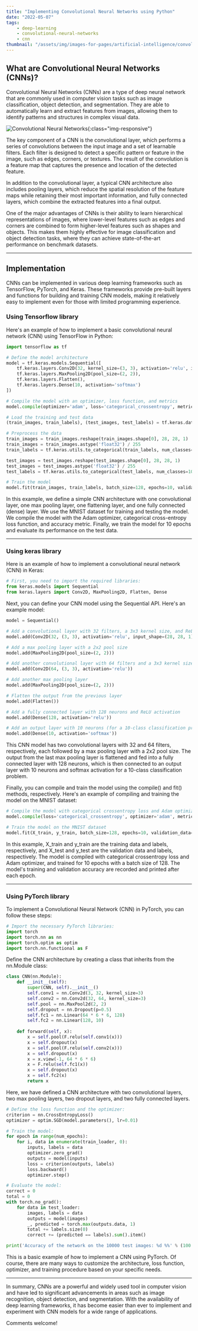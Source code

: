```yaml
---
title: "Implementing Convolutional Neural Networks using Python"
date: "2022-05-07"
tags:
    - deep-learning
    - convolutional-neural-networks
    - cnn
thumbnail: "/assets/img/images-for-pages/artificial-intelligence/convolutional-neural-networks.png"
---
```

## What are Convolutional Neural Networks (CNNs)? 
Convolutional Neural Networks (CNNs) are a type of deep neural network that are commonly used in computer vision tasks such as image classification, object detection, and segmentation. They are able to automatically learn and extract features from images, allowing them to identify patterns and structures in complex visual data.

![Convolutional Neural Networks](/assets/img/images-for-pages/artificial-intelligence/convolutional-neural-networks.png){:class="img-responsive"}

The key component of a CNN is the convolutional layer, which performs a series of convolutions between the input image and a set of learnable filters. Each filter is designed to detect a specific pattern or feature in the image, such as edges, corners, or textures. The result of the convolution is a feature map that captures the presence and location of the detected feature.

In addition to the convolutional layer, a typical CNN architecture also includes pooling layers, which reduce the spatial resolution of the feature maps while retaining their most important information, and fully connected layers, which combine the extracted features into a final output.

One of the major advantages of CNNs is their ability to learn hierarchical representations of images, where lower-level features such as edges and corners are combined to form higher-level features such as shapes and objects. This makes them highly effective for image classification and object detection tasks, where they can achieve state-of-the-art performance on benchmark datasets.

---

## Implementation
CNNs can be implemented in various deep learning frameworks such as TensorFlow, PyTorch, and Keras. These frameworks provide pre-built layers and functions for building and training CNN models, making it relatively easy to implement even for those with limited programming experience.

### Using Tensorflow library
Here's an example of how to implement a basic convolutional neural network (CNN) using TensorFlow in Python:

```python
import tensorflow as tf

# Define the model architecture
model = tf.keras.models.Sequential([
    tf.keras.layers.Conv2D(32, kernel_size=(3, 3), activation='relu', input_shape=(28, 28, 1)),
    tf.keras.layers.MaxPooling2D(pool_size=(2, 2)),
    tf.keras.layers.Flatten(),
    tf.keras.layers.Dense(10, activation='softmax')
])

# Compile the model with an optimizer, loss function, and metrics
model.compile(optimizer='adam', loss='categorical_crossentropy', metrics=['accuracy'])

# Load the training and test data
(train_images, train_labels), (test_images, test_labels) = tf.keras.datasets.mnist.load_data()

# Preprocess the data
train_images = train_images.reshape(train_images.shape[0], 28, 28, 1)
train_images = train_images.astype('float32') / 255
train_labels = tf.keras.utils.to_categorical(train_labels, num_classes=10)

test_images = test_images.reshape(test_images.shape[0], 28, 28, 1)
test_images = test_images.astype('float32') / 255
test_labels = tf.keras.utils.to_categorical(test_labels, num_classes=10)

# Train the model
model.fit(train_images, train_labels, batch_size=128, epochs=10, validation_data=(test_images, test_labels))
```

In this example, we define a simple CNN architecture with one convolutional layer, one max pooling layer, one flattening layer, and one fully connected (dense) layer. We use the MNIST dataset for training and testing the model. We compile the model with the Adam optimizer, categorical cross-entropy loss function, and accuracy metric. Finally, we train the model for 10 epochs and evaluate its performance on the test data.

---

### Using keras library
Here is an example of how to implement a convolutional neural network (CNN) in Keras:

```python
# First, you need to import the required libraries:
from keras.models import Sequential
from keras.layers import Conv2D, MaxPooling2D, Flatten, Dense
```

Next, you can define your CNN model using the Sequential API. Here's an example model:
```python
model = Sequential()

# Add a convolutional layer with 32 filters, a 3x3 kernel size, and ReLU activation
model.add(Conv2D(32, (3, 3), activation='relu', input_shape=(28, 28, 1)))

# Add a max pooling layer with a 2x2 pool size
model.add(MaxPooling2D(pool_size=(2, 2)))

# Add another convolutional layer with 64 filters and a 3x3 kernel size
model.add(Conv2D(64, (3, 3), activation='relu'))

# Add another max pooling layer
model.add(MaxPooling2D(pool_size=(2, 2)))

# Flatten the output from the previous layer
model.add(Flatten())

# Add a fully connected layer with 128 neurons and ReLU activation
model.add(Dense(128, activation='relu'))

# Add an output layer with 10 neurons (for a 10-class classification problem) and softmax activation
model.add(Dense(10, activation='softmax'))
```

This CNN model has two convolutional layers with 32 and 64 filters, respectively, each followed by a max pooling layer with a 2x2 pool size. The output from the last max pooling layer is flattened and fed into a fully connected layer with 128 neurons, which is then connected to an output layer with 10 neurons and softmax activation for a 10-class classification problem.

Finally, you can compile and train the model using the compile() and fit() methods, respectively. Here's an example of compiling and training the model on the MNIST dataset:

```python
# Compile the model with categorical crossentropy loss and Adam optimizer
model.compile(loss='categorical_crossentropy', optimizer='adam', metrics=['accuracy'])

# Train the model on the MNIST dataset
model.fit(X_train, y_train, batch_size=128, epochs=10, validation_data=(X_test, y_test))
```

In this example, X_train and y_train are the training data and labels, respectively, and X_test and y_test are the validation data and labels, respectively. The model is compiled with categorical crossentropy loss and Adam optimizer, and trained for 10 epochs with a batch size of 128. The model's training and validation accuracy are recorded and printed after each epoch.

---

### Using PyTorch library
To implement a Convolutional Neural Network (CNN) in PyTorch, you can follow these steps:

```python
# Import the necessary PyTorch libraries:
import torch
import torch.nn as nn
import torch.optim as optim
import torch.nn.functional as F
```

Define the CNN architecture by creating a class that inherits from the nn.Module class:
```python
class CNN(nn.Module):
    def __init__(self):
        super(CNN, self).__init__()
        self.conv1 = nn.Conv2d(3, 32, kernel_size=3)
        self.conv2 = nn.Conv2d(32, 64, kernel_size=3)
        self.pool = nn.MaxPool2d(2, 2)
        self.dropout = nn.Dropout(p=0.5)
        self.fc1 = nn.Linear(64 * 6 * 6, 128)
        self.fc2 = nn.Linear(128, 10)
    
    def forward(self, x):
        x = self.pool(F.relu(self.conv1(x)))
        x = self.dropout(x)
        x = self.pool(F.relu(self.conv2(x)))
        x = self.dropout(x)
        x = x.view(-1, 64 * 6 * 6)
        x = F.relu(self.fc1(x))
        x = self.dropout(x)
        x = self.fc2(x)
        return x
```

Here, we have defined a CNN architecture with two convolutional layers, two max pooling layers, two dropout layers, and two fully connected layers.
```python
# Define the loss function and the optimizer:
criterion = nn.CrossEntropyLoss()
optimizer = optim.SGD(model.parameters(), lr=0.01)

# Train the model:
for epoch in range(num_epochs):
    for i, data in enumerate(train_loader, 0):
        inputs, labels = data
        optimizer.zero_grad()
        outputs = model(inputs)
        loss = criterion(outputs, labels)
        loss.backward()
        optimizer.step()

# Evaluate the model:
correct = 0
total = 0
with torch.no_grad():
    for data in test_loader:
        images, labels = data
        outputs = model(images)
        _, predicted = torch.max(outputs.data, 1)
        total += labels.size(0)
        correct += (predicted == labels).sum().item()

print('Accuracy of the network on the 10000 test images: %d %%' % (100 * correct / total))
```

This is a basic example of how to implement a CNN using PyTorch. Of course, there are many ways to customize the architecture, loss function, optimizer, and training procedure based on your specific needs.

---

In summary, CNNs are a powerful and widely used tool in computer vision and have led to significant advancements in areas such as image recognition, object detection, and segmentation. With the availability of deep learning frameworks, it has become easier than ever to implement and experiment with CNN models for a wide range of applications.

Comments welcome!